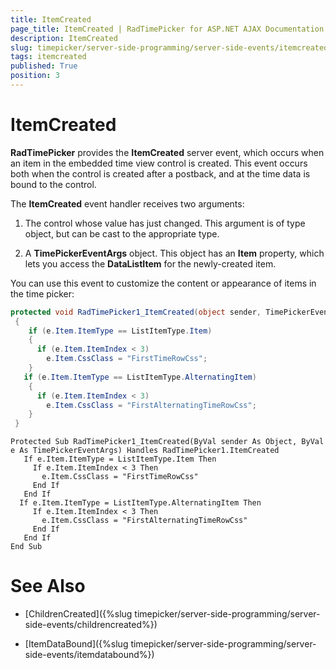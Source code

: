 ```yaml
---
title: ItemCreated
page_title: ItemCreated | RadTimePicker for ASP.NET AJAX Documentation
description: ItemCreated
slug: timepicker/server-side-programming/server-side-events/itemcreated
tags: itemcreated
published: True
position: 3
---
```


# ItemCreated



**RadTimePicker** provides the **ItemCreated** server event, which occurs when an item in the embedded time view control is created. This event occurs both when the control is created after a postback, and at the time data is bound to the control.

The **ItemCreated** event handler receives two arguments:

1. The control whose value has just changed. This argument is of type object, but can be cast to the appropriate type.

2. A **TimePickerEventArgs** object. This object has an **Item** property, which lets you access the **DataListItem** for the newly-created item.

You can use this event to customize the content or appearance of items in the time picker:



````C#
protected void RadTimePicker1_ItemCreated(object sender, TimePickerEventArgs e)
 {
    if (e.Item.ItemType == ListItemType.Item)
    {
      if (e.Item.ItemIndex < 3)
        e.Item.CssClass = "FirstTimeRowCss";
    }
   if (e.Item.ItemType == ListItemType.AlternatingItem)
    {
      if (e.Item.ItemIndex < 3)
        e.Item.CssClass = "FirstAlternatingTimeRowCss";
    }
 }
````
````VB.NET
Protected Sub RadTimePicker1_ItemCreated(ByVal sender As Object, ByVal e As TimePickerEventArgs) Handles RadTimePicker1.ItemCreated
   If e.Item.ItemType = ListItemType.Item Then
     If e.Item.ItemIndex < 3 Then
       e.Item.CssClass = "FirstTimeRowCss"
     End If
   End If
  If e.Item.ItemType = ListItemType.AlternatingItem Then
     If e.Item.ItemIndex < 3 Then
       e.Item.CssClass = "FirstAlternatingTimeRowCss"
     End If
   End If
End Sub
````


# See Also

 * [ChildrenCreated]({%slug timepicker/server-side-programming/server-side-events/childrencreated%})

 * [ItemDataBound]({%slug timepicker/server-side-programming/server-side-events/itemdatabound%})
